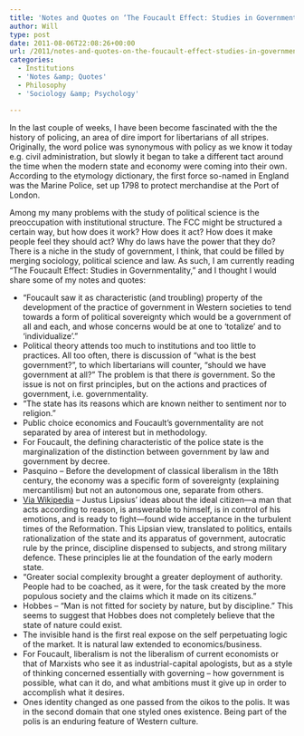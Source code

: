 ```yaml
---
title: 'Notes and Quotes on ‘The Foucault Effect: Studies in Governmentality'
author: Will
type: post
date: 2011-08-06T22:08:26+00:00
url: /2011/notes-and-quotes-on-the-foucault-effect-studies-in-governmentality/
categories:
  - Institutions
  - 'Notes &amp; Quotes'
  - Philosophy
  - 'Sociology &amp; Psychology'

---
```

In the last couple of weeks, I have been become fascinated with the the history of policing, an area of dire import for libertarians of all stripes. Originally, the word police was synonymous with policy as we know it today e.g. civil administration, but slowly it began to take a different tact around the time when the modern state and economy were coming into their own. According to the etymology dictionary, the first force so-named in England was the Marine Police, set up 1798 to protect merchandise at the Port of London.

Among my many problems with the study of political science is the preoccupation with institutional structure. The FCC might be structured a certain way, but how does it work? How does it act? How does it make people feel they should act? Why do laws have the power that they do? There is a niche in the study of government, I think, that could be filled by merging sociology, political science and law. As such, I am currently reading &#8220;The Foucault Effect: Studies in Governmentality,&#8221; and I thought I would share some of my notes and quotes:

  * &#8220;Foucault saw it as characteristic (and troubling) property of the development of the practice of government in Western societies to tend towards a form of political sovereignty which would be a government of all and each, and whose concerns would be at one to &#8216;totalize&#8217; and to &#8216;individualize&#8217;.&#8221;
  * Political theory attends too much to institutions and too little to practices. All too often, there is discussion of &#8220;what is the best government?&#8221;, to which libertarians will counter, &#8220;should we have government at all?&#8221; The problem is that there _is_ government. So the issue is not on first principles, but on the actions and practices of government, i.e. governmentality.
  * &#8220;The state has its reasons which are known neither to sentiment nor to religion.&#8221;
  * Public choice economics and Foucault&#8217;s governmentality are not separated by area of interest but in methodology.
  * For Foucault, the defining characteristic of the police state is the marginalization of the distinction between government by law and government by decree.
  * Pasquino &#8211; Before the development of classical liberalism in the 18th century, the economy was a specific form of sovereignty (explaining mercantilism) but not an autonomous one, separate from others.
  * [Via Wikipedia][1] &#8211; Justus Lipsius&#8217; ideas about the ideal citizen—a man that acts according to reason, is answerable to himself, is in control of his emotions, and is ready to fight—found wide acceptance in the turbulent times of the Reformation. This Lipsian view, translated to politics, entails rationalization of the state and its apparatus of government, autocratic rule by the prince, discipline dispensed to subjects, and strong military defence. These principles lie at the foundation of the early modern state.
  * &#8220;Greater social complexity brought a greater deployment of authority. People had to be coached, as it were, for the task created by the more populous society and the claims which it made on its citizens.&#8221;
  * Hobbes &#8211; &#8220;Man is not fitted for society by nature, but by discipline.&#8221; This seems to suggest that Hobbes does not completely believe that the state of nature could exist.
  * The invisible hand is the first real expose on the self perpetuating logic of the market. It is natural law extended to economics/business.
  * For Foucault, liberalism is not the liberalism of current economists or that of Marxists who see it as industrial-capital apologists, but as a style of thinking concerned essentially with governing &#8211; how government is possible, what can it do, and what ambitions must it give up in order to accomplish what it desires.
  * Ones identity changed as one passed from the oikos to the polis. It was in the second domain that one styled ones existence. Being part of the polis is an enduring feature of Western culture.

 [1]: http://en.wikipedia.org/wiki/Justus_Lipsius